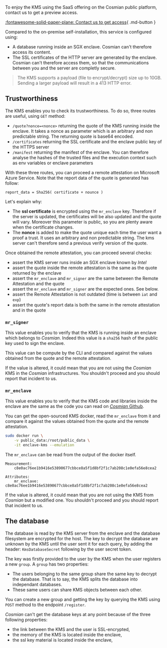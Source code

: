 To enjoy the KMS using the SaaS offering on the Cosmian public platform, contact us to get a preview access.

[:fontawesome-solid-paper-plane: Contact us to get access](mailto:hello@cosmian.com?subject=KMS%20Access){ .md-button }

Compared to the on-premise self-installation, this service is configured using:

- A database running inside an SGX enclave. Cosmian can't therefore access its content.
- The SSL certificates of the HTTP server are generated by the enclave. Cosmian can't therefore access them, so that the communications between you and the server are completly secure.

> The KMS supports a payload (file to encrypt/decrypt) size up to 10GB. Sending a larger payload will result in a 413 HTTP error.

## Trustworthiness

The KMS enables you to check its trustworthiness. To do so, three routes are useful, using `GET` method:

- `/quote?nonce=<nonce>` returning the quote of the KMS running inside the enclave. It takes a nonce as parameter which is an arbitrary and non predictable string. The returning quote is base64 encoded.
- `/certificates` returning the SSL certificate and the enclave public key of the HTTPS server
- `/manifest` returning the manifest of the enclave. You can therefore analyse the hashes of the trusted files and the execution context such as env variables or enclave parameters

With these three routes, you can proceed a remote attestation on Microsoft Azure Service. Note that the report data of the quote is generated has follow:

```
report_data = Sha256( certificate + nounce )
```

Let's explain why:

- The **ssl certificate** is encrypted using the `mr_enclave` key. Therefore if the server is updated, the certificates will be also updated and the quote will vary. Moreover this parameter is public, so you are plenty aware when the certificate changes.
- The **nonce** is added to make the quote unique each time the user want a proof a trust. It uses an arbitrary and non predictable string. The kms server can't therefore send a previous verify version of the quote.

Once obtained the remote attestation, you can proceed several checks:

- assert the KMS server runs inside an SGX enclave known by _Intel_
- assert the quote inside the remote attestation is the same as the quote returned by the enclave
- assert the `mr_enclave` and `mr_signer` are the same between the Remote Attestation and the quote
- assert the `mr_enclave` and `mr_signer` are the expected ones. See below.
- assert the Remote Attestation is not outdated (time is between `iat` and `exp`)
- assert the quote's report data is both the same in the remote attestation and in the quote

### `mr_signer`

This value enables you to verify that the KMS is running inside an enclave which belongs to _Cosmian_. Indeed this value is a `sha256` hash of the public key used to sign the enclave.

This value can be compute by the CLI and compared against the values obtained from the quote and the remote attestation.

If the value is altered, it could mean that you are not using the _Cosmian_ KMS in the _Cosmian_ infrastructures. You shouldn't proceed and you should report that incident to us.

### `mr_enclave`

This value enables you to verify that the KMS code and libraries inside the enclave are the same as the code you can read on [_Cosmian_ Github](https://github.com/Cosmian).

You can get the open-sourced KMS docker, read the `mr_enclave` from it and compare it against the values obtained from the quote and the remote attestation.

```sh
sudo docker run \
    -v public_data:/root/public_data \
    -it enclave-kms --emulation
```

The `mr_enclave` can be read from the output of the docker itself.

```
Measurement:
    c8e0ac76ee1b9416e53890677cbbce8a5f1d8bf2f1c7ab208c1e0efa56e8cea2

Attributes:
    mr_enclave: c8e0ac76ee1b9416e53890677cbbce8a5f1d8bf2f1c7ab208c1e0efa56e8cea2
```

If the value is altered, it could mean that you are not using the KMS from _Cosmian_ but a modified one. You shouldn't proceed and you should report that incident to us.

## The database

The database is read by the KMS server from the enclave and the database filesystem are encrypted for the host. The key to decrypt the database are unknown by the KMS until the user sent it for each query, by adding the header: `KmsDatabaseSecret` following by the user secret token.

The key was firstly provided to the user by the KMS when the user registers a new `group`. A `group` has two properties:

- The users belonging to the same group share the same key to decrypt the database. That is to say, the KMS splits the database into independant databases.
- These same users can share KMS objects between each other.

You can create a new group and getting the key by querying the KMS using `POST` method to the endpoint `/register`.

_Cosmian_ can't get the database keys at any point because of the three following properties:

- the link between the KMS and the user is SSL-encrypted,
- the memory of the KMS is located inside the enclave,
- the ssl key material is located inside the enclave,
